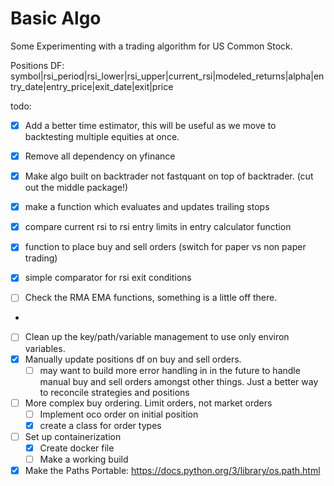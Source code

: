 # Basic Algo

Some Experimenting with a trading algorithm for US Common Stock. 

Positions DF:
symbol|rsi_period|rsi_lower|rsi_upper|current_rsi|modeled_returns|alpha|entry_date|entry_price|exit_date|exit|price

todo:
- [x] Add a better time estimator, this will be useful as we move to backtesting multiple equities at once. 
- [x] Remove all dependency on yfinance
- [x] Make algo built on backtrader not fastquant on top of backtrader. (cut out the middle package!)

- [x] make a function which evaluates and updates trailing stops
- [x] compare current rsi to rsi entry limits in entry calculator function
- [x] function to place buy and sell orders (switch for paper vs non paper trading)
- [x] simple comparator for rsi exit conditions
- [ ] Check the RMA EMA functions, something is a little off there. 
- 
- [ ] Clean up the key/path/variable management to use only environ variables. 
- [x] Manually update positions df on buy and sell orders. 
    - [ ] may want to build more error handling in in the future to handle manual buy and sell orders amongst other things. Just a better way to reconcile strategies and positions 
- [ ] More complex buy ordering. Limit orders, not market orders
    - [ ] Implement oco order on initial position
    - [x] create a class for order types
- [ ] Set up containerization
    - [x] Create docker file
    - [ ] Make a working build

- [x] Make the Paths Portable: https://docs.python.org/3/library/os.path.html